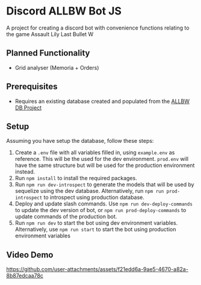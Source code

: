 # Discord ALLBW Bot JS

A project for creating a discord bot with convenience functions relating to the game Assault Lily Last Bullet W

## Planned Functionality
- Grid analyser (Memoria + Orders)

## Prerequisites

- Requires an existing database created and populated from the [ALLBW DB Project](https://github.com/Anomalous-Sentiment/Mini-ALLBW-DB)

## Setup

Assuming you have setup the database, follow these steps:

1. Create a `.env` file with all variables filled in, using `example.env` as reference. This will be the used for the dev environment. `prod.env` will have the same structure but will be used for the production environment instead.
2. Run `npm install` to install the required packages.
3. Run `npm run dev-introspect` to generate the models that will be used by sequelize using the dev database. Alternatively, run `npm run prod-introspect` to introspect using production database.
4. Deploy and update slash commands. Use `npm run dev-deploy-commands` to update the dev version of bot, or `npm run prod-deploy-commands` to update commands of the production bot.
5. Run `npm run dev` to start the bot using dev environment variables. Alternatively, use `npm run start` to start the bot using production environment variables

## Video Demo

https://github.com/user-attachments/assets/f21edd6a-9ae5-4670-a82a-8b87edcaa78c
